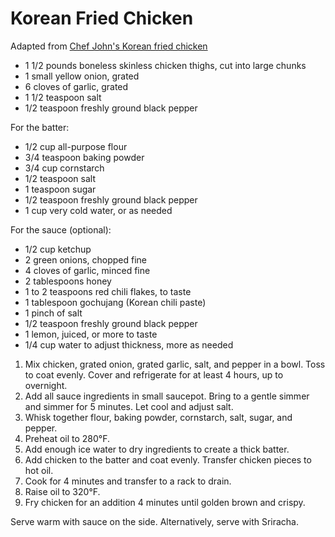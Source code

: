 # Korean Fried Chicken

Adapted from [Chef John's Korean fried chicken](http://foodwishes.blogspot.com/2014/07/korean-fried-chicken.html)

- 1 1/2 pounds boneless skinless chicken thighs, cut into large chunks
- 1 small yellow onion, grated
- 6 cloves of garlic, grated
- 1 1/2 teaspoon salt
- 1/2 teaspoon freshly ground black pepper

For the batter:
- 1/2 cup all-purpose flour
- 3/4 teaspoon baking powder
- 3/4 cup cornstarch
- 1/2 teaspoon salt
- 1 teaspoon sugar
- 1/2 teaspoon freshly ground black pepper
- 1 cup very cold water, or as needed

For the sauce (optional):
- 1/2 cup ketchup
- 2 green onions, chopped fine
- 4 cloves of garlic, minced fine
- 2 tablespoons honey
- 1 to 2 teaspoons red chili flakes, to taste
- 1 tablespoon gochujang (Korean chili paste)
- 1 pinch of salt
- 1/2 teaspoon freshly ground black pepper
- 1 lemon, juiced, or more to taste
- 1/4 cup water to adjust thickness, more as needed

1. Mix chicken, grated onion, grated garlic, salt, and pepper in a bowl. Toss to coat evenly. Cover and refrigerate for at least 4 hours, up to overnight.
2. Add all sauce ingredients in small saucepot. Bring to a gentle simmer and simmer for 5 minutes. Let cool and adjust salt.
3. Whisk together flour, baking powder, cornstarch, salt, sugar, and pepper.
4. Preheat oil to 280&deg;F.
5. Add enough ice water to dry ingredients to create a thick batter.
6. Add chicken to the batter and coat evenly. Transfer chicken pieces to hot oil.
7. Cook for 4 minutes and transfer to a rack to drain.
8. Raise oil to 320&deg;F.
9. Fry chicken for an addition 4 minutes until golden brown and crispy.

Serve warm with sauce on the side. Alternatively, serve with Sriracha.